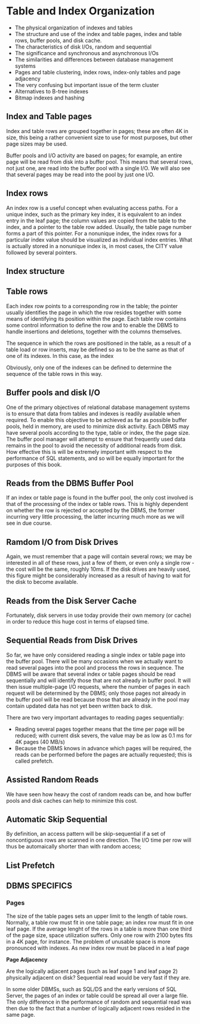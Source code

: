 # Table and Index Organization

- The physical organization of indexes and tables
- The structure and use of the index and table pages, index and table rows, buffer pools, and disk cache.
- The characteristics of disk I/Os, random and sequential
- The significance and synchronous and asynchronous I/Os
- The similarities and differences between database management systems
- Pages and table clustering, index rows, index-only tables and page adjacency
- The very confusing but important issue of the term cluster
- Alternatives to B-tree indexes
- Bitmap indexes and hashing

## Index and Table pages

Index and table rows are grouped together in pages; these are often 4K in size, this being a rather convenient size to use for most purposes, but other page sizes may be used.

Buffer pools and I/O activity are based on pages; for example, an entire page will be read from disk into a buffer pool. This means that several rows, not just one, are read into the buffer pool with a single I/O. We will also see that several pages may be read into the pool by just one I/O.

## Index rows

An index row is a useful concept when evaluating access paths. For a unique index, such as the primary key index, it is equivalent to an index entry in the leaf page; the column values are copied from the table to the index, and a pointer to the table row added. Usually, the table page number forms a part of this pointer. For a nonunique index, the index rows for a particular index value should be visualized as individual index entries. What is actually stored in a nonunique index is, in most cases, the CITY value followed by several pointers.

## Index structure

## Table rows

Each index row points to a corresponding row in the table; the pointer usually identifies the page in which the row resides together with some means of identifying its position within the page. Each table row contains some control information to define the row and to enable the DBMS to handle insertions and deletions, together with the columns themselves.

The sequence in which the rows are positioned in the table, as a result of a table load or row inserts, may be defined so as to be the same as that of one of its indexes. In this case, as the index 

Obviously, only one of the indexes can be defined to determine the sequence of the table rows in this way.

## Buffer pools and disk I/O

One of the primary objectives of relational database management systems is to ensure that data from tables and indexes is readily available when required. To enable this objective to be achieved as far as possible buffer pools, held in memory, are used to minimize disk activity. Each DBMS may have several pools according to the type, table or index, the the page size. The buffer pool manager will attempt to ensure that frequently used data remains in the pool to avoid the necessity of additional reads from disk. How effective this is will be extremely important with respect to the performance of SQL statements, and so will be equally important for the purposes of this book.

## Reads from the DBMS Buffer Pool

If an index or table page is found in the buffer pool, the only cost involved is that of the processing of the index or table rows. This is highly dependent on whether the row is rejected or accepted by the DBMS, the former incurring very little processing, the latter incurring much more as we will see in due course.

## Ramdom I/O from Disk Drives

Again, we must remember that a page will contain several rows; we may be interested in all of these rows, just a few of them, or even only a single row - the cost will be the same, roughly 10ms. If the disk drives are heavily used, this figure might be considerably increased as a result of having to wait for the disk to become available.

## Reads from the Disk Server Cache

Fortunately, disk servers in use today provide their own memory (or cache) in order to reduce this huge cost in terms of elapsed time. 

## Sequential Reads from Disk Drives

So far, we have only considered reading a single index or table page into the buffer pool. There will be many occasions when we actually want to read several pages into the pool and process the rows in sequence. The DBMS will be aware that several index or table pages should be read sequentially and will identify those that are not already in buffer pool. It will then issue multiple-page I/O requests, where the number of pages in each request will be determined by the DBMS; only those pages not already in the buffer pool will be read because those that are already in the pool may contain updated data has not yet been written back to disk.

There are two very important advantages to reading pages sequentially:

- Reading several pages together means that the time per page will be reduced; with current disk severs, the value may be as low as 0.1 ms for 4K pages (40 MB/s)
- Because the DBMS knows in advance which pages will be required, the reads can be performed before the pages are actually requested; this is called prefetch.

## Assisted Random Reads

We have seen how heavy the cost of random reads can be, and how buffer pools and disk caches can help to minimize this cost.

## Automatic Skip Sequential

By definition, an access pattern will be skip-sequential if a set of noncontiguous rows are scanned in one direction. The I/O time per row will thus be automaically shorter than with random access;

## List Prefetch

## DBMS SPECIFICS

### Pages

The size of the table pages sets an upper limit to the length of table rows. Normally, a table row must fit in one table page; an index row must fit in one leaf page. If the average lenght of the rows in a table is more than one third of the page size, space utilization suffers. Only one row with 2100 bytes fits in a 4K page, for instance. The problem of unusable space is more pronounced with indexes. As new index row must be placed in a leaf page 

**Page Adjacency**

Are the logically adjacent pages (such as leaf page 1 and leaf page 2) physically adjacent on disk? Sequential read would be very fast if they are.

In some older DBMSs, such as SQL/DS and the early versions of SQL Server, the pages of an index or table could be spread all over a large file. The only difference in the performance of random and sequential read was then due to the fact that a number of logically adjacent rows resided in the same page.
